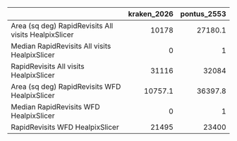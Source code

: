 |                                                      |   kraken_2026 |   pontus_2553 |
|:-----------------------------------------------------|--------------:|--------------:|
| Area (sq deg) RapidRevisits All visits HealpixSlicer |       10178   |       27180.1 |
| Median RapidRevisits All visits HealpixSlicer        |           0   |           1   |
| RapidRevisits All visits HealpixSlicer               |       31116   |       32084   |
| Area (sq deg) RapidRevisits WFD HealpixSlicer        |       10757.1 |       36397.8 |
| Median RapidRevisits WFD HealpixSlicer               |           0   |           1   |
| RapidRevisits WFD HealpixSlicer                      |       21495   |       23400   |
